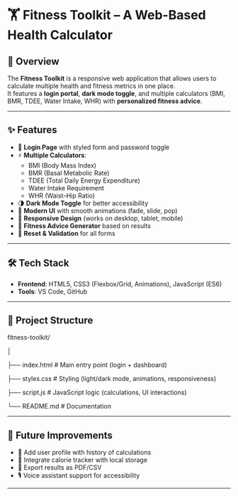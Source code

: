 # 🏋️ Fitness Toolkit – A Web-Based Health Calculator  

## 📌 Overview  
The **Fitness Toolkit** is a responsive web application that allows users to calculate multiple health and fitness metrics in one place.  
It features a **login portal**, **dark mode toggle**, and multiple calculators (BMI, BMR, TDEE, Water Intake, WHR) with **personalized fitness advice**.  

---

## ✨ Features  
- 🔑 **Login Page** with styled form and password toggle  
- ⚡ **Multiple Calculators**:  
  - BMI (Body Mass Index)  
  - BMR (Basal Metabolic Rate)  
  - TDEE (Total Daily Energy Expenditure)  
  - Water Intake Requirement  
  - WHR (Waist–Hip Ratio)  
- 🌗 **Dark Mode Toggle** for better accessibility  
- 🎨 **Modern UI** with smooth animations (fade, slide, pop)  
- 📱 **Responsive Design** (works on desktop, tablet, mobile)  
- 🧾 **Fitness Advice Generator** based on results  
- 🧹 **Reset & Validation** for all forms  

---

## 🛠️ Tech Stack  
- **Frontend**: HTML5, CSS3 (Flexbox/Grid, Animations), JavaScript (ES6)  
- **Tools**: VS Code, GitHub  

---

## 📂 Project Structure  

fitness-toolkit/

│

├── index.html # Main entry point (login + dashboard)

├── styles.css # Styling (light/dark mode, animations, responsiveness)

├── script.js # JavaScript logic (calculations, UI interactions)

└── README.md # Documentation


---

## 🧪 Future Improvements  
- 👤 Add user profile with history of calculations  
- 🍎 Integrate calorie tracker with local storage  
- 📄 Export results as PDF/CSV  
- 🎙️ Voice assistant support for accessibility  

---



